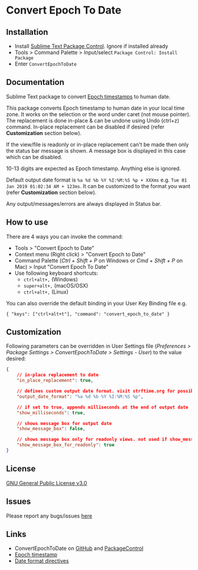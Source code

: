 # Convert Epoch To Date

## Installation

* Install [Sublime Text Package Control](https://packagecontrol.io). Ignore if installed already
* Tools > Command Palette > Input/select `Package Control: Install Package`
* Enter `ConvertEpochToDate`

## Documentation

Sublime Text package to convert [Epoch timestamps](https://www.wikiwand.com/en/Unix_time) to human date.

This package converts Epoch timestamp to human date in your local time zone. It works on the selection or the word under caret (not mouse pointer). The replacement is done in-place & can be undone using Undo (ctrl+z) command. In-place replacement can be disabled if desired (refer **Customization** section below).

If the view/file is readonly or in-place replacement can't be made then only the status bar message is shown. A message box is displayed in this case which can be disabled.

10-13 digits are expected as Epoch timestamp. Anything else is ignored.

Default output date format is `%a %d %b %Y %I:%M:%S %p + XXXms` e.g.
`Tue 01 Jan 2019 01:02:34 AM + 123ms`. It can be customized to the format you want (refer **Customization** section below).

Any output/messages/errors are always displayed in Status bar.

## How to use

There are 4 ways you can invoke the command:

* Tools > "Convert Epoch to Date"
* Context menu (Right click) > "Convert Epoch to Date"
* Command Palette (_Ctrl + Shift + P_ on Windows or _Cmd + Shift + P_ on Mac) > Input "Convert Epoch To Date"
* Use following keyboard shortcuts:
  * `ctrl+alt+,`  (Windows)
  * `super+alt+,` (macOS/OSX)
  * `ctrl+alt+,`  (Linux)

You can also override the default binding in your User Key Binding file e.g.

`{ "keys": ["ctrl+alt+t"], "command": "convert_epoch_to_date" }`

## Customization

Following parameters can be overridden in User Settings file (_Preferences > Package Settings > ConvertEpochToDate > Settings - User_) to the value desired:

```json
{
    // in-place replacement to date
    "in_place_replacement": true,

    // defines custom output date format. visit strftime.org for possible format directives
    "output_date_format": "%a %d %b %Y %I:%M:%S %p",

    // if set to true, appends milliseconds at the end of output date
    "show_milliseconds": true,

    // shows message box for output date
    "show_message_box": false,

    // shows message box only for readonly views. not used if show_message_box set to true
    "show_message_box_for_readonly": true
}
```

## License

[GNU General Public License v3.0](https://github.com/nexional/ConvertEpochToDate/blob/master/LICENSE)

## Issues

Please report any bugs/issues [here](https://github.com/nexional/ConvertEpochToDate/issues/new)

## Links

* ConvertEpochToDate on [GitHub](https://github.com/nexional/ConvertEpochToDate) and [PackageControl](https://packagecontrol.io/packages/ConvertEpochToDate)
* [Epoch timestamp](https://www.wikiwand.com/en/Unix_time)
* [Date format directives](http://strftime.org)
